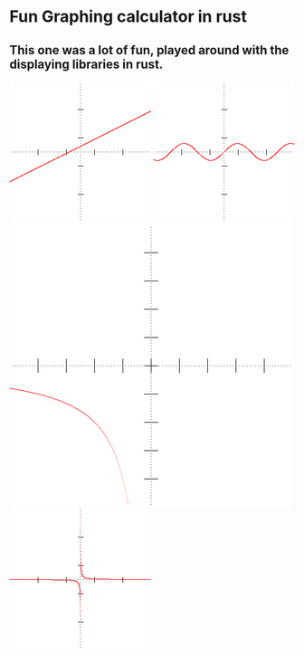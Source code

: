 # Fun Graphing calculator in rust
## This one was a lot of fun, played around with the displaying libraries in rust.

<img src="./output/1.png" alt= “graph” width="value" height="value">
<img src="./output/2.png" alt= “graph” width="value" height="value">
<img src="./output/3.png" alt= “graph” width="value" height="value">
<img src="./output/4.png" alt= “graph” width="value" height="value">

